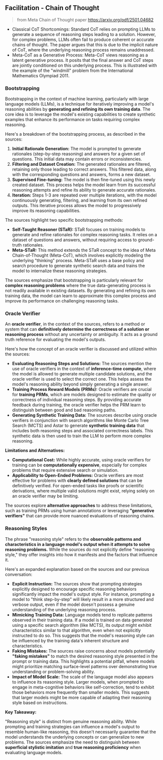 
## Facilitation - Chain of Thought

> from Meta Chain of Thought paper https://arxiv.org/pdf/2501.04682

- Classical CoT Shortcomings: Standard CoT relies on prompting LLMs to generate
  a sequence of reasoning steps leading to a solution. However, for complex
  problems, LLMs often fail to produce coherent or accurate chains of thought.
  The paper argues that this is due to the implicit nature of CoT, where the
  underlying reasoning process remains unaddressed.
- Meta-CoT as a Generative Process: Meta-CoT views reasoning as a latent
  generative process. It posits that the final answer and CoT steps are jointly
  conditioned on this underlying process. This is illustrated with the example
  of the "windmill" problem from the International Mathematics Olympiad 2011.

### Bootstrapping

Bootstrapping in the context of machine learning, particularly with large
language models (LLMs), is a technique for iteratively improving a model's
reasoning abilities by **generating and refining its own training data**. The
core idea is to leverage the model's existing capabilities to create synthetic
examples that enhance its performance on tasks requiring complex reasoning.

Here's a breakdown of the bootstrapping process, as described in the sources:

1. **Initial Rationale Generation:** The model is prompted to generate
rationales (step-by-step reasoning) and answers for a given set of questions.
This initial data may contain errors or inconsistencies. 
2. **Filtering and Dataset Creation:** The generated rationales are filtered,
retaining only those leading to correct answers. This filtered data, along with
the corresponding questions and answers, forms a new dataset.
3. **Supervised Fine-tuning:** The model is then fine-tuned using this newly
created dataset. This process helps the model learn from its successful
reasoning attempts and refine its ability to generate accurate rationales. 
4. **Iteration:** Steps 1-3 are repeated over multiple iterations, with the
model continuously generating, filtering, and learning from its own refined
outputs. This iterative process allows the model to progressively improve its
reasoning capabilities. 

The sources highlight two specific bootstrapping methods:

* **Self-Taught Reasoner (STaR):**  STaR focuses on training models to generate
  and refine rationales for complex reasoning tasks. It relies on a dataset of
  questions and answers, without requiring access to ground-truth rationales. 
* **Meta-STaR:** This method extends the STaR concept to the idea of Meta
  Chain-of-Thought (Meta-CoT), which involves explicitly modeling the underlying
  "thinking" process. Meta-STaR uses a base policy and search procedure to
  generate synthetic search data and trains the model to internalize these
  reasoning strategies.

The sources emphasize that bootstrapping is particularly relevant for **complex
reasoning problems** where the true data-generating process is not readily
available in existing datasets. By generating and refining its own training
data, the model can learn to approximate this complex process and improve its
performance on challenging reasoning tasks. 

### Oracle Verifier

An **oracle verifier**, in the context of the sources, refers to a method or
system that can **definitively determine the correctness of a solution or
reasoning process** without any uncertainty or ambiguity. It acts as a ground
truth reference for evaluating the model's outputs.

Here's how the concept of an oracle verifier is discussed and utilized within
the sources:

* **Evaluating Reasoning Steps and Solutions:** The sources mention the use of
  oracle verifiers in the context of **inference-time compute**, where the model
  is allowed to generate multiple candidate solutions, and the oracle verifier
  is used to select the correct one. This helps assess the model's reasoning
  ability beyond simply generating a single answer.
* **Training Process Reward Models (PRMs):** Oracle verifiers are crucial for
  **training PRMs**, which are models designed to estimate the quality or
  correctness of individual reasoning steps. By providing accurate feedback
  during training, the oracle verifier helps the PRM learn to distinguish
  between good and bad reasoning paths.
* **Generating Synthetic Training Data:** The sources describe using oracle
  verifiers in conjunction with search algorithms like Monte Carlo Tree Search
  (MCTS) and Astar to generate **synthetic training data** that includes both
  reasoning steps and associated correctness labels. This synthetic data is then
  used to train the LLM to perform more complex reasoning.

**Limitations and Alternatives:**

* **Computational Cost:** While highly accurate, using oracle verifiers for
  training can be **computationally expensive**, especially for complex problems
  that require extensive search or simulation.
* **Applicability to Open-Ended Problems:** Oracle verifiers are most effective
  for problems with **clearly defined solutions** that can be definitively
  verified. For open-ended tasks like proofs or scientific derivations, where
  multiple valid solutions might exist, relying solely on an oracle verifier may
  be limiting.

The sources explore **alternative approaches** to address these limitations,
such as training PRMs using human annotations or leveraging **"generative
verifiers"** that can provide more nuanced evaluations of reasoning chains.

### Reasoning Styles

The phrase "reasoning style" refers to the **observable patterns and
characteristics in a language model's output when it attempts to solve reasoning
problems.** While the sources do not explicitly define "reasoning style," they
offer insights into how it manifests and the factors that influence it.

Here's an expanded explanation based on the sources and our previous
conversation:

* **Explicit Instruction:** The sources show that prompting strategies
  explicitly designed to encourage specific reasoning behaviors significantly
  impact the model's output style. For instance, prompting a model to "think
  step-by-step" will likely result in a more structured and verbose output, even
  if the model doesn't possess a genuine understanding of the underlying
  reasoning process.
* **Mimicking Training Data:** Language models tend to replicate patterns
  observed in their training data. If a model is trained on data generated using
  a specific search algorithm (like MCTS), its output might exhibit
  characteristics similar to that algorithm, even when not explicitly instructed
  to do so. This suggests that the model's reasoning style can be influenced by
  the training data's inherent structure and characteristics.
* **Faking Mistakes:** The sources raise concerns about models potentially
  **"faking mistakes"** to match the desired reasoning style presented in the
  prompt or training data. This highlights a potential pitfall, where models
  might prioritize matching surface-level patterns over demonstrating true
  understanding or problem-solving ability.
* **Impact of Model Scale:** The scale of the language model also appears to
  influence its reasoning style. Larger models, when prompted to engage in
  meta-cognitive behaviors like self-correction, tend to exhibit those behaviors
  more frequently than smaller models. This suggests that larger models might be
  more capable of adapting their reasoning style based on instructions.

**Key Takeaway:**

"Reasoning style" is distinct from genuine reasoning ability. While prompting
and training strategies can influence a model's output to resemble human-like
reasoning, this doesn't necessarily guarantee that the model understands the
underlying concepts or can generalize to new problems. The sources emphasize the
need to distinguish between **superficial stylistic imitation** and **true
reasoning proficiency** when evaluating language models.

